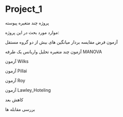 # Project_1
پروژه چند متغیره پیوسته

موارد مورد بحث در این پروژه:

آزمون فرض مقایسه بردار میانگین های بیش از دو گروه مستقل

آزمون چند متغیره تحلیل واریانس یک طرفه MANOVA

آزمون Wilks

آزمون Pillai

آزمون Roy

آزمون Lawley_Hoteling

کاهش بعد

بررسی مقابله ها
